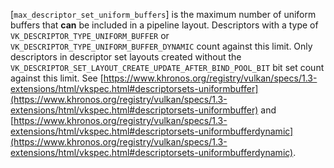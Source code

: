 [`max_descriptor_set_uniform_buffers`] is the maximum number of uniform
buffers that  **can**  be included in a pipeline layout.
Descriptors with a type of `VK_DESCRIPTOR_TYPE_UNIFORM_BUFFER` or
`VK_DESCRIPTOR_TYPE_UNIFORM_BUFFER_DYNAMIC` count against this
limit.
Only descriptors in descriptor set layouts created without the
`VK_DESCRIPTOR_SET_LAYOUT_CREATE_UPDATE_AFTER_BIND_POOL_BIT` bit set
count against this limit.
See [https://www.khronos.org/registry/vulkan/specs/1.3-extensions/html/vkspec.html#descriptorsets-uniformbuffer](https://www.khronos.org/registry/vulkan/specs/1.3-extensions/html/vkspec.html#descriptorsets-uniformbuffer) and
[https://www.khronos.org/registry/vulkan/specs/1.3-extensions/html/vkspec.html#descriptorsets-uniformbufferdynamic](https://www.khronos.org/registry/vulkan/specs/1.3-extensions/html/vkspec.html#descriptorsets-uniformbufferdynamic).